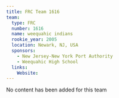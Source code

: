 ```yaml
---
title: FRC Team 1616
team:
  type: FRC
  number: 1616
  name: weequahic indians
  rookie_year: 2005
  location: Newark, NJ, USA
  sponsors:
    - New Jersey-New York Port Authority
    - Weequahic High School
  links:
    Website: 
---
```

No content has been added for this team